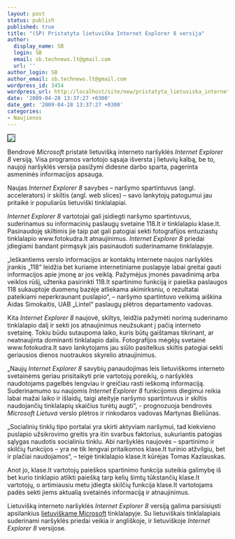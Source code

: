 ```yaml
---
layout: post
status: publish
published: true
title: "(SP) Pristatyta lietuviška Internet Explorer 8 versija"
author:
  display_name: SB
  login: SB
  email: sb.technews.lt@gmail.com
  url: ''
author_login: SB
author_email: sb.technews.lt@gmail.com
wordpress_id: 3454
wordpress_url: http://localhost/site/new/pristatyta_lietuviska_internet_explorer_8_versija_/
date: '2009-04-28 13:37:27 +0300'
date_gmt: '2009-04-28 13:37:27 +0300'
categories:
- Naujienos
---
```

<div class="imgright"><img src="http://tbn3.google.com/images?q=tbn:9CBXyCRiDDSKvM:http://blogs.itworldcanada.com/idol/files/2009/03/ie8-screenshot.jpg" border="1" /></div>
<p>Bendrovė <i>Microsoft</i> pristatė lietuvišką interneto naršyklės <i>Internet Explorer 8</i> versiją. Visa programos vartotojo sąsaja išversta į lietuvių kalbą, be to, naujoji naršyklės versija pasižymi didesne darbo sparta, pagerinta asmeninės informacijos apsauga. </p>
<p>Naujas <i>Internet Explorer 8</i> savybes – naršymo spartintuvus (angl. accelerators) ir skiltis (angl. web slices) – savo lankytojų patogumui jau pritaikė ir populiarūs lietuviški tinklalapiai.</p>
<p><i>Internet Explorer 8</i> vartotojai gali įsidiegti naršymo spartintuvus, suderinamus su informacinių paslaugų svetaine 118.lt ir tinklalapiu klase.lt. Pasinaudoję skiltimis jie taip pat gali patogiai sekti fotografijos entuziastų tinklalapio www.fotokudra.lt atnaujinimus. <i>Internet Explorer 8</i>  priedai įdiegiami bandant pirmąsyk jais pasinaudoti suderinamame tinklalapyje.</p>
<p>„Ieškantiems verslo informacijos ar kontaktų internete naujos naršyklės įrankis „118“  leidžia bet kuriame internetiniame puslapyje labai greitai gauti informacijos apie  įmonę ar jos veiklą. Pažymėjus įmonės pavadinimą arba veiklos rūšį, užtenka pasirinkti 118.lt spartinimo funkciją ir paieška paslaugos 118 sukauptoje duomenų bazėje atliekama akimirksniu, o  rezultatai pateikiami neperkraunant puslapio“, – naršymo spartintuvo veikimą aiškina Aidas Simokaitis, UAB „Lintel“ paslaugų plėtros departamento vadovas.</p>
<p>Kita <i>Internet Explorer 8</i> naujovė, skiltys, leidžia pažymėti norimą suderinamo tinklalapio dalį ir sekti jos atnaujinimus neužsukant į pačią interneto svetainę. Tokiu būdu sutaupoma laiko, kuris būtų gaištamas tikrinant, ar neatnaujinta dominanti tinklalapio dalis. Fotografijos mėgėjų svetainė www.fotokudra.lt savo lankytojams jau siūlo pasitelkus skiltis patogiai sekti geriausios dienos nuotraukos skyrelio atnaujinimus.</p>
<p>„Naujų <i>Internet Explorer 8</i> savybių panaudojimas leis lietuviškoms interneto svetainėms geriau prisitaikyti prie vartotojų poreikių, o naršyklės naudotojams pagelbės lengviau ir greičiau rasti ieškomą informaciją. Suderinamumo su naujomis <i>Internet Explorer 8</i> funkcijomis diegimui reikia labai mažai laiko ir išlaidų, taigi ateityje naršymo spartintuvus ir skiltis naudojančių tinklalapių skaičius turėtų augti“, - prognozuoja bendrovės <i>Microsoft Lietuva</i> verslo plėtros ir rinkodaros vadovas Martynas Bieliūnas.</p>
<p>„Socialinių tinklų tipo portalai yra skirti aktyviam naršymui, tad kiekvieno puslapio užsikrovimo greitis yra itin svarbus faktorius, sukuriantis patogias sąlygas naudotis socialiniu tinklu. Abi naršyklės naujovės – spartinimo ir skilčių funkcijos – yra ne tik lengvai pritaikomos klase.lt turinio atžvilgiu, bet ir plačiai naudojamos“, – teigė tinklalapio klase.lt kūrėjas Tomas Kazlauskas.</p>
<p>Anot jo, klase.lt vartotojų paieškos spartinimo funkcija suteikia galimybę iš bet kurio tinklapio atlikti paiešką tarp kelių šimtų tūkstančių klase.lt vartotojų, o artimiausiu metu įdiegta skilčių funkcija klase.lt vartotojams padės sekti jiems aktualią svetainės informaciją ir atnaujinimus.</p>
<p>Lietuvišką interneto naršyklės <i>Internet Explorer 8</i> versiją galima parsisiųsti apsilankius <a class="ns" href="http://www.microsoft.com/lietuva/windows/internet-explorer/">lietuviškame Microsoft</a> tinklalapyje. Su lietuviškais tinklalapiais suderinami naršyklės priedai veikia ir angliškoje, ir lietuviškoje <i>Internet Explorer 8</i> versijose.</p>
